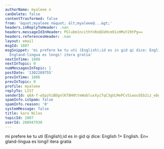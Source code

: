 ```yaml
---
authorName: myaleee n
canDelete: false
contentTrasformed: false
from: '&quot;myaleee n&quot; &lt;myaleee@...&gt;'
headers.inReplyToHeader: .nan
headers.messageIdInHeader: PGlubm1ncithYnRoQGVHcm91cHMuY29tPg==
headers.referencesHeader: .nan
layout: email
msgId: 1807
msgSnippet: 'mi prefere ke tu uti (English);id es in gid qi dice: English 1+ English.
  England-lingua es longi! itera gratia'
nextInTime: 1808
nextInTopic: 0
numMessagesInTopic: 1
postDate: '1302289755'
prevInTime: 1806
prevInTopic: 0
profile: myaleee
replyTo: LIST
senderId: q6A-f-w5pzhiBDgnlKT8H0tteWabluxXyiTqC3gULMePCv5iwouSEb2iz_eDgf56Hihh1Z6lr-I_8cG_MxizCme_3U3ajg
spamInfo.isSpam: false
spamInfo.reason: '0'
systemMessage: false
title: karo Niles
topicId: 1807
userId: 288947930
---
```


mi prefere ke tu uti (English);id es in gid qi dice: English 1+ English. En=
gland-lingua es longi!
itera gratia 



